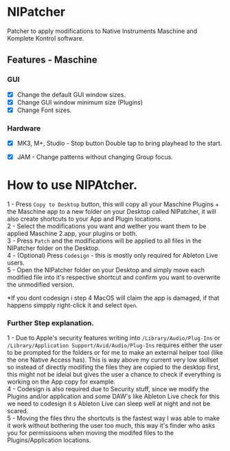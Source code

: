 # NIPatcher
Patcher to apply modifications to Native Instruments Maschine and Komplete Kontrol software.

## Features - Maschine
### GUI
- [x] Change the default GUI window sizes.
- [x] Change GUI window minimum size (Plugins)
- [x] Change Font sizes.

### Hardware
- [x] MK3, M+, Studio - Stop button Double tap to bring playhead to the start.
- [x] JAM - Change patterns without changing Group focus.


# How to use NIPAtcher.
1 - Press `Copy to Desktop` button, this will copy all your Maschine Plugins + the Maschine app to a new folder on your Desktop called NIPatcher, it will also create shortcuts to your App and Plugin locations.<br>
2 - Select the modifications you want and wether you want them to be applied Maschine 2.app, your plugins or both.<br>
3 - Press `Patch` and the modifications will be applied to all files in the NIPatcher folder on the Desktop.<br>
4 - (Optional) Press `Codesign` - this is mostly only required for Ableton Live users.<br>
5 - Open the NIPatcher folder on your Desktop and simply move each modified file into it's respective shortcut and confirm you want to overwrite the unmodified version.<br>

*If you dont codesign i step 4 MacOS will claim the app is damaged, if that happens simpply right-click it and select `Open`.

### Further Step explanation.
1 -  Due to Apple's security features writing into `/Library/Audio/Plug-Ins` or `/Library/Application Support/Avid/Audio/Plug-Ins` requires either the user to be prompted for the folders or for me to make an external helper tool (like the one Native Access has). This is way above my current very low skillset so instead of directly modifing the files they are copied to the desktop first, this might not be ideial but gives the user a chance to check if everything is working on the App copy for example.<br>
4 - Codesign is also required due to Security stuff, since we modify the Plugins and/or application and some DAW's like Ableton Live check for this we need to codesign it s Ableton Live can sleep well at night and not be scared.<br>
5 - Moving the files thru the shortcuts is the fastest way I was able to make it work without bothering the user too much, this way it's finder who asks you for permissioons when moving the modifed files to the Plugins/Application locations.<br>
